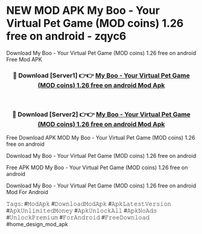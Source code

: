 # NEW MOD APK My Boo - Your Virtual Pet Game (MOD coins) 1.26 free on android - zqyc6
Download My Boo - Your Virtual Pet Game (MOD coins) 1.26 free on android Free Mod APK

<div align="center">
<h3>🔴 Download [Server1] 👉👉 <a href="https://apk-comot.site?title=My_Boo_-_Your_Virtual_Pet_Game_(MOD_coins)_1.26_free_on_android">My Boo - Your Virtual Pet Game (MOD coins) 1.26 free on android Mod Apk</a></h3><br>

<h3>🔴 Download [Server2] 👉👉 <a href="https://apk-comot.site?title=My_Boo_-_Your_Virtual_Pet_Game_(MOD_coins)_1.26_free_on_android">My Boo - Your Virtual Pet Game (MOD coins) 1.26 free on android Mod Apk</a></h3>
</div>


Free Download APK MOD My Boo - Your Virtual Pet Game (MOD coins) 1.26 free on android

Download My Boo - Your Virtual Pet Game (MOD coins) 1.26 free on android 

Free APK MOD My Boo - Your Virtual Pet Game (MOD coins) 1.26 free on android 

Download My Boo - Your Virtual Pet Game (MOD coins) 1.26 free on android Mod For Android

𝚃𝚊𝚐𝚜: #𝙼𝚘𝚍𝙰𝚙𝚔 #𝙳𝚘𝚠𝚗𝚕𝚘𝚊𝚍𝙼𝚘𝚍𝙰𝚙𝚔 #𝙰𝚙𝚔𝙻𝚊𝚝𝚎𝚜𝚝𝚅𝚎𝚛𝚜𝚒𝚘𝚗 #𝙰𝚙𝚔𝚄𝚗𝚕𝚒𝚖𝚒𝚝𝚎𝚍𝙼𝚘𝚗𝚎𝚢 #𝙰𝚙𝚔𝚄𝚗𝚕𝚘𝚌𝚔𝙰𝚕𝚕 #𝙰𝚙𝚔𝙽𝚘𝙰𝚍𝚜 #𝚄𝚗𝚕𝚘𝚌𝚔𝙿𝚛𝚎𝚖𝚒𝚞𝚖 #𝙵𝚘𝚛𝙰𝚗𝚍𝚛𝚘𝚒𝚍 #𝙵𝚛𝚎𝚎𝙳𝚘𝚠𝚗𝚕𝚘𝚊𝚍 #home_design_mod_apk